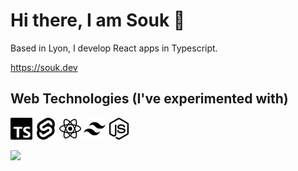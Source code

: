 # Hi there, I am Souk 👋

Based in Lyon, I develop React apps in Typescript. </br>

https://souk.dev

## Web Technologies (I've experimented with)

<p>
  <img src="https://raw.githubusercontent.com/aiibe/aiibe/main/typescript.svg" alt="typescript" width="35" height="35">
  <img src="https://raw.githubusercontent.com/aiibe/aiibe/main/svelte.svg" alt="svelte" width="35" height="35">
  <img src="https://raw.githubusercontent.com/aiibe/aiibe/main/react.svg" alt="react" width="35" height="35">
  <img src="https://raw.githubusercontent.com/aiibe/aiibe/main/tailwindcss.svg" alt="tailwind" width="35" height="35">
  <img src="https://raw.githubusercontent.com/aiibe/aiibe/main/nodedotjs.svg" alt="nodejs" width="35" height="35">
</p>

<p style="display:flex; justify-content: space-between">
  <img src="https://github-readme-stats.vercel.app/api/top-langs/?username=aiibe&layout=compact" />
</p>

